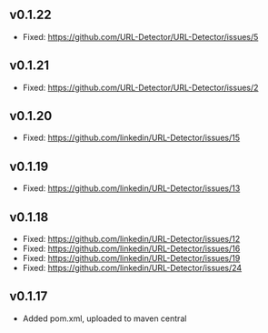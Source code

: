 v0.1.22
-------

* Fixed: https://github.com/URL-Detector/URL-Detector/issues/5

v0.1.21
-------

* Fixed: https://github.com/URL-Detector/URL-Detector/issues/2

v0.1.20
-------

* Fixed: https://github.com/linkedin/URL-Detector/issues/15

v0.1.19
-------

* Fixed: https://github.com/linkedin/URL-Detector/issues/13

v0.1.18
-------

* Fixed: https://github.com/linkedin/URL-Detector/issues/12
* Fixed: https://github.com/linkedin/URL-Detector/issues/16
* Fixed: https://github.com/linkedin/URL-Detector/issues/19
* Fixed: https://github.com/linkedin/URL-Detector/issues/24

v0.1.17
-------

* Added pom.xml, uploaded to maven central
